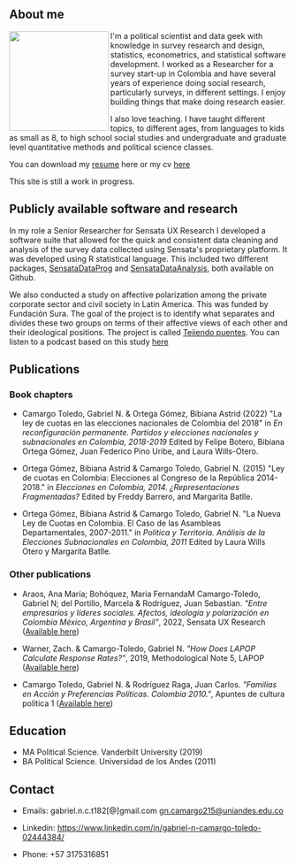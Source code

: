 ## About me
 <img src="files/profilePicCrop.png" align="left" width="180" />

I'm a political scientist and data geek with knowledge in survey research and design, statistics, econometrics, and statistical software development. I worked as a Researcher for a survey start-up in Colombia and have several years of experience doing social research, particularly surveys, in different settings.  I enjoy building things that make doing research easier. 

I also love teaching. I have taught different topics, to different ages, from languages to kids as small as 8, to high school social studies and undergraduate and graduate level quantitative methods and political science classes. 

You can download my [resume](files/resume_Camargo_github.pdf) here or my cv [here](files/cv_CamargoToledo_github.pdf)

This site is still a work in progress.

## Publicly available software and research

In my role a Senior Researcher for Sensata UX Research I developed a software suite that allowed for the quick and consistent data cleaning and analysis of the survey data collected using Sensata's proprietary platform. It was developed using R statistical language. This included two different packages, [SensataDataProg](https://github.com/SensataUX/sensataDataProg) and [SensataDataAnalysis](https://github.com/SensataUX/sensataDataProg), both available on Github.

We also conducted a study on affective polarization among the private corporate sector and civil society in Latin America. This was funded by Fundación Sura. The goal of the project is to identify what separates and divides these two groups on terms of their affective views of each other and their ideological positions. The project is called [Tejiendo puentes](https://sensata.io/es/tejiendo-puentes). You can listen to a podcast based on this study [here](https://open.spotify.com/show/7vuadQaufWA7gHkRzfRoHz)

## Publications

### Book chapters

- Camargo Toledo, Gabriel N. & Ortega Gómez, Bibiana Astrid  (2022) "La ley de cuotas en las elecciones nacionales de Colombia del 2018" in _En reconfiguración permanente. Partidos y elecciones nacionales y subnacionales en Colombia, 2018-2019_ Edited by Felipe Botero, Bibiana Ortega Gómez, Juan Federico Pino Uribe, and Laura Wills-Otero.

- Ortega Gómez, Bibiana Astrid & Camargo Toledo, Gabriel N. (2015) "Ley de cuotas en Colombia: Elecciones al Congreso de la República 2014-2018." in _Elecciones en Colombia, 2014. ¿Representaciones Fragmentadas?_ Edited by Freddy Barrero, and Margarita Batlle.

- Ortega Gómez, Bibiana Astrid & Camargo Toledo, Gabriel N. "La Nueva Ley de Cuotas en Colombia. El Caso de las Asambleas Departamentales, 2007-2011." in _Política y Territoria. Análisis de la Elecciones Subnacionales en Colombia, 2011_ Edited by Laura Wills Otero y Margarita Batlle.

### Other publications

- Araos, Ana María; Bohóquez, Maria FernandaM  Camargo-Toledo, Gabriel N; del Portillo, Marcela & Rodríguez, Juan Sebastian. _"Entre empresarios y líderes sociales. Afectos, ideología y polarización en Colombia México, Argentina y Brasil"_, 2022, Sensata UX Research ([Available here](https://acrobat.adobe.com/link/review?uri=urn:aaid:scds:US:9970c852-510e-4d27-bf5d-50e50006df59))

- Warner, Zach. & Camargo-Toledo, Gabriel N. _"How Does LAPOP Calculate Response Rates?"_, 2019, Methodological Note 5, LAPOP ([Available here](https://www.vanderbilt.edu/lapop/methods-005rev.pdf))

- Camargo Toledo, Gabriel N. & Rodríguez Raga, Juan Carlos. _"Familias en Acción y Preferencias Políticas. Colombia 2010."_, Apuntes de cultura política 1 ([Available here](https://docplayer.es/22547219-Familias-en-accion-y-preferencias-politicas-colombia-2010.html))

## Education

- MA Political Science. Vanderbilt University (2019)
- BA Political Science. Universidad de los Andes (2011)

## Contact

- Emails: gabriel.n.c.t182[@]gmail.com gn.camargo215@uniandes.edu.co

- Linkedin: https://www.linkedin.com/in/gabriel-n-camargo-toledo-02444384/

- Phone: +57 3175316851
